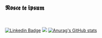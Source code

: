 ## 𝕹𝖔𝖘𝖈𝖊 𝖙𝖊 𝖎𝖕𝖘𝖚𝖒 
<br><br>
[![Linkedin Badge](https://img.shields.io/badge/LinkedIn-0077B5?style=for-the-badge&logo=linkedin&logoColor=white)](https://www.linkedin.com/in/filipe-mateus-574411289/) 
<a href="https://www.instagram.com/matheus___fillipe/?igsh=MXgzOWJ3aGw3aHV5ZA%3D%3D&utm_source=qr" target="_blank"><img src="https://img.shields.io/badge/-Instagram-%23E4405F?style=for-the-badge&logo=instagram&logoColor=white" target="_blank"></a>
[![Anurag's GitHub stats](https://github-readme-stats.vercel.app/api?username=anuraghazra)](https://github.com/anuraghazra/github-readme-stats)
